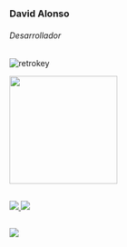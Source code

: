 ### David Alonso<h6>Desarrollador</h6>
<p align="left"> <img src="https://komarev.com/ghpvc/?username=retrokey&label=Profile%20views&color=0e75b6&style=flat" alt="retrokey" /> </p>

 <div>
  <a href="https://github.com/retrokey">
  <img height="190em" src="https://github-readme-stats.vercel.app/api?username=retrokey&show_icons=true&theme=midnight-red&include_all_commits=true&count_private=true"/>
</div>
 
 ##
 <img src="https://img.shields.io/badge/Java-ED8B00?style=for-the-badge&logo=java&logoColor=white"/>
 <img src="https://img.shields.io/badge/PHP-777BB4?style=for-the-badge&logo=php&logoColor=white"/>

 ##
  <a href="https://github.com/retrokey" target="_blank"><img src="https://img.shields.io/badge/GitHub-100000?style=for-the-badge&logo=github&logoColor=white"></a>
 
